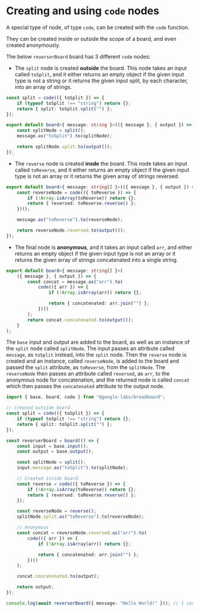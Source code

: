 # Creating and using `code` nodes
A special type of node, of type `code`, can be created with the `code` function.

They can be created inside or outside the scope of a board, and even created anonymously.

The below `reverserBoard` board has 3 different `code` nodes:
- The `split` node is created **outside** the board. This node takes an input called `toSplit`, and it either returns an empty object if the given input type is not a string or it returns the given input split, by each character, into an array of strings.
```typescript
const split = code(({ toSplit }) => {
	if (typeof toSplit !== "string") return {};
	return { split: toSplit.split("") };
});

export default board<{ message: string }>(({ message }, { output }) => {
	const splitNode = split();
	message.as("toSplit").to(splitNode);

	return splitNode.split.to(output());
});
```
- The `reverse` node is created **insde** the board. This node takes an input called `toReverse`, and it either returns an empty object if the given input type is not an array or it returns the given array of strings reversed.
```typescript
export default board<{ message: string[] }>(({ message }, { output }) => {
	const reverseNode = code(({ toReverse }) => {
		if (!Array.isArray(toReverse)) return {};
		return { reversed: toReverse.reverse() };
	})();

	message.as("toReverse").to(reverseNode);

	return reverseNode.reversed.to(output());
});
```
- The final node is **anonymous**, and it takes an input called `arr`, and either returns an empty object if the given input type is not an array or it returns the given array of strings concatenated into a single string.
```typescript
export default board<{ message: string[] }>(
	({ message }, { output }) => {
		const concat = message.as("arr").to(
			code(({ arr }) => {
				if (!Array.isArray(arr)) return {};

				return { concatenated: arr.join("") };
			})()
		);
		return concat.concatenated.to(output());
	}
);
```
The `base` input and output are added to the board, as well as an instance of the `split` node called `splitNode`. The input passes an attribute called `message`, as `toSplit` instead, into the `split` node. Then the `reverse` node is created and an instance, called `reverseNode`, is added to the board and passed the `split` attribute, as `toReverse`, from the `splitNode`. The `reverseNode` then passes an attribute called `reversed`, as `arr`, to the anonymous node for concatenation, and the returned node is called `concat` which then passes the `concatenated` attribute to the output node.

```typescript
import { base, board, code } from "@google-labs/breadboard";

// Created outside board
const split = code(({ toSplit }) => {
	if (typeof toSplit !== "string") return {};
	return { split: toSplit.split("") };
});

const reverserBoard = board(() => {
	const input = base.input();
	const output = base.output();

	const splitNode = split();
	input.message.as("toSplit").to(splitNode);

	// Created inside board
	const reverse = code(({ toReverse }) => {
		if (!Array.isArray(toReverse)) return {};
		return { reversed: toReverse.reverse() };
	});

	const reverseNode = reverse();
	splitNode.split.as("toReverse").to(reverseNode);

	// Anonymous
	const concat = reverseNode.reversed.as("arr").to(
		code(({ arr }) => {
			if (!Array.isArray(arr)) return {};

			return { concatenated: arr.join("") };
		})()
	);

	concat.concatenated.to(output);

	return output;
});

console.log(await reverserBoard({ message: "Hello World!" })); // { concat: '!dlroW olleH' }
```